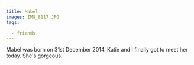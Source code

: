 ```yaml
---
title: Mabel
images: IMG_8117.JPG
tags:

  - friends
---
```

Mabel was born on 31st December 2014. Katie and I finally got to meet her today. She's gorgeous. 